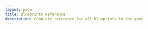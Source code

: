 ```yaml
---
layout: page
title: Blueprints Reference
description: Complete reference for all blueprints in the game
---
```


<script setup>
    import BlueprintsReference from '@/components/BlueprintsReference.vue'
</script>

<BlueprintsReference />
